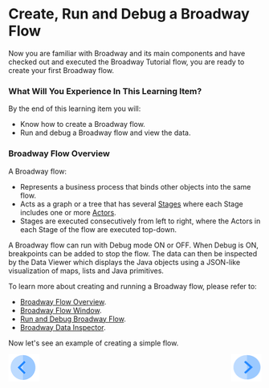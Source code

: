 # Create, Run and Debug a Broadway Flow 

Now you are familiar with Broadway and its main components and have checked out and executed the Broadway Tutorial flow, you are ready to create your first Broadway flow. 


### What Will You Experience In This Learning Item?

By the end of this learning item you will:

- Know how to create a Broadway flow.
- Run and debug a Broadway flow and view the data.

### Broadway Flow Overview

A Broadway flow:

-  Represents a business process that binds other objects into the same flow. 
-  Acts as a graph or a tree that has several [Stages](/articles/19_Broadway/19_broadway_flow_stages.md) where each Stage includes one or more [Actors](/articles/19_Broadway/03_broadway_actor.md). 
-  Stages are executed consecutively from left to right, where the Actors in each Stage of the flow are executed top-down.

A Broadway flow can run with Debug mode ON or OFF. When Debug is ON, breakpoints can be added to stop the flow. The data can then be inspected by the Data Viewer which displays the Java objects using a JSON-like visualization of maps, lists and Java primitives.

To learn more about creating and running a Broadway flow, please refer to:

* [Broadway Flow Overview](/articles/19_Broadway/02a_broadway_flow_overview.md).
* [Broadway Flow Window](/articles/19_Broadway/18_broadway_flow_window.md).
* [Run and Debug Broadway Flow](/articles/19_Broadway/25_broadway_flow_window_run_and_debug_flow.md).
* [Broadway Data Inspector](/articles/19_Broadway/27_broadway_data_inspection.md).



Now let's see an example of creating a simple flow.

[![Previous](/articles/images/Previous.png)](04_broadway_tutorials.md)[<img align="right" width="60" height="54" src="/articles/images/Next.png">](05a_create_broadway_flow_example.md)

